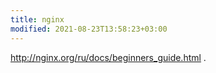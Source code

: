```yaml
---
title: nginx
modified: 2021-08-23T13:58:23+03:00
---
```


<http://nginx.org/ru/docs/beginners_guide.html>
.
